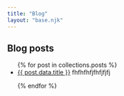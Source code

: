 ```yaml
---
title: "Blog"
layout: "base.njk"
---
```


## Blog posts

<ul>
{% for post in collections.posts %}




<li><a href="{{ post.url }}">{{ post.data.title }}</a> fhfhfhfjfhfjfjfj </li>




{% endfor %}
</ul>
